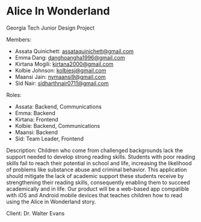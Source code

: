 # Alice In Wonderland

Georgia Tech Junior Design Project

Members:
* Assata Quinichett: assataquinichett@gmail.com
* Emma Dang: danghoangha1996@gmail.com	
* Kirtana Mogili: kirtana2000@gmail.com
* Kolbie Johnson: kolbiesj@gmail.com
* Maansi Jain: nymaansi9@gmail.com
* Sid Nair: sidharthnair0711@gmail.com

Roles:
* Assata: Backend, Communications
* Emma: Backend
* Kirtana: Frontend
* Kolbie: Backend, Communications
* Maansi: Backend
* Sid: Team Leader, Frontend

Description: Children who come from challenged backgrounds lack the support needed to develop strong reading skills. Students with poor reading skills fail to reach their potential in school and life, increasing the likelihood of problems like substance abuse and criminal behavior. This application should mitigate the lack of academic support these students receive by strengthening their reading skills, consequently enabling them to succeed academically and in life. Our product will be a web-based app compatible with iOS and Android mobile devices that teaches children how to read using the Alice in Wonderland story.

Client: Dr. Walter Evans 

